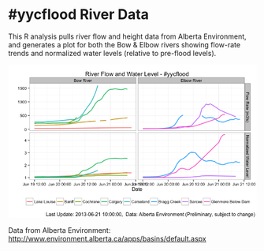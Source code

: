 #yycflood River Data
========

This R analysis pulls river flow and height data from Alberta Environment, and generates a plot for both the Bow & Elbow rivers showing flow-rate trends and normalized water levels (relative to pre-flood levels). 

![yycflood](yycflood_riverplots.png)

Data from Alberta Environment:
http://www.environment.alberta.ca/apps/basins/default.aspx

